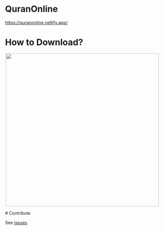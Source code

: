 # QuranOnline
https://quranonline.netlify.app/

# How to Download?  
<p>
<p align="center">
  <img src="https://github.com/SaidRH/QuranOnline/blob/master/images/download.gif" width="500">  
<p>
# Contribute  

See [issues](https://github.com/SaidRH/QuranOnline/issues).
